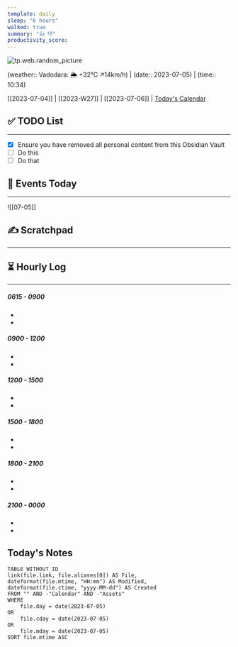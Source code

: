 ```yaml
---
template: daily
sleep: "6 hours"
walked: true
summary: "👍 👎"
productivity_score: 
---
```

![tp.web.random_picture](https://images.unsplash.com/photo-1632482282120-eba277a92063?crop=entropy&cs=tinysrgb&fit=crop&fm=jpg&h=300&ixid=MnwxfDB8MXxyYW5kb218MHx8dHJlZSxsYW5kc2NhcGUsd2F0ZXIsbW91bnRhaW58fHx8fHwxNjg4NTMzNjQx&ixlib=rb-4.0.3&q=80&utm_campaign=api-credit&utm_medium=referral&utm_source=unsplash_source&w=900)

(weather:: Vadodara: 🌦   +32°C ↗14km/h) | (date:: 2023-07-05) | (time:: 10:34)

[[2023-07-04]] | [[2023-W27]] | [[2023-07-06]] | [Today's Calendar](https://calendar.google.com/calendar/r/day/2023/7/5)

## ✅ TODO List
---
- [x] Ensure you have removed all personal content from this Obsidian Vault
- [ ] Do this
- [ ] Do that

## 📅 Events Today
---
![[07-05]]

## ✍️ Scratchpad
---


## ⏳ Hourly Log
---
##### 0615 - 0900
- 
- 

##### 0900 - 1200
- 
- 

##### 1200 - 1500
- 
- 

##### 1500 - 1800
- 
- 

##### 1800 - 2100
- 
- 

##### 2100 - 0000
- 
- 

## Today's Notes

```dataview
TABLE WITHOUT ID
link(file.link, file.aliases[0]) AS File,
dateformat(file.mtime, "HH:mm") AS Modified,
dateformat(file.ctime, "yyyy-MM-dd") AS Created
FROM "" AND -"Calendar" AND -"Assets"
WHERE
	file.day = date(2023-07-05)
OR
	file.cday = date(2023-07-05)
OR
	file.mday = date(2023-07-05)
SORT file.mtime ASC
```